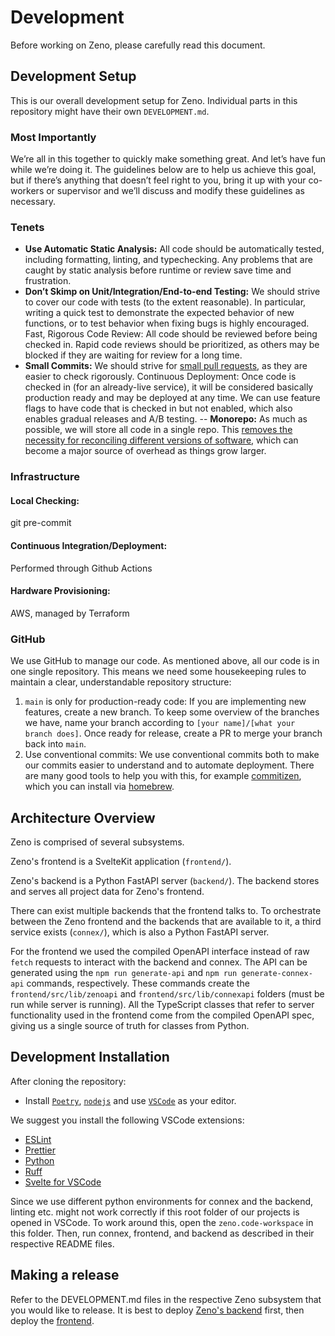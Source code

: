 # Development

Before working on Zeno, please carefully read this document.

## Development Setup

This is our overall development setup for Zeno. Individual parts in this repository might have their own `DEVELOPMENT.md`.

### Most Importantly

We’re all in this together to quickly make something great. And let’s have fun while we’re doing it. The guidelines below are to help us achieve this goal, but if there’s anything that doesn’t feel right to you, bring it up with your co-workers or supervisor and we’ll discuss and modify these guidelines as necessary.

### Tenets

- **Use Automatic Static Analysis:** All code should be automatically tested, including formatting, linting, and typechecking. Any problems that are caught by static analysis before runtime or review save time and frustration.
- **Don’t Skimp on Unit/Integration/End-to-end Testing:** We should strive to cover our code with tests (to the extent reasonable). In particular, writing a quick test to demonstrate the expected behavior of new functions, or to test behavior when fixing bugs is highly encouraged.
  Fast, Rigorous Code Review: All code should be reviewed before being checked in. Rapid code reviews should be prioritized, as others may be blocked if they are waiting for review for a long time.
- **Small Commits:** We should strive for [small pull requests](https://www.swarmia.com/blog/why-small-pull-requests-are-better/), as they are easier to check rigorously.
  Continuous Deployment: Once code is checked in (for an already-live service), it will be considered basically production ready and may be deployed at any time. We can use feature flags to have code that is checked in but not enabled, which also enables gradual releases and A/B testing.
  -- **Monorepo:** As much as possible, we will store all code in a single repo. This [removes the necessity for reconciling different versions of software](https://cacm.acm.org/magazines/2016/7/204032-why-google-stores-billions-of-lines-of-code-in-a-single-repository/fulltext), which can become a major source of overhead as things grow larger.

### Infrastructure

#### Local Checking:

git pre-commit

#### Continuous Integration/Deployment:

Performed through Github Actions

#### Hardware Provisioning:

AWS, managed by Terraform

### GitHub

We use GitHub to manage our code. As mentioned above, all our code is in one single repository. This means we need some housekeeping rules to maintain a clear, understandable repository structure:

1. `main` is only for production-ready code: If you are implementing new features, create a new branch. To keep some overview of the branches we have, name your branch according to `[your name]/[what your branch does]`. Once ready for release, create a PR to merge your branch back into `main`.
2. Use conventional commits: We use conventional commits both to make our commits easier to understand and to automate deployment. There are many good tools to help you with this, for example [commitizen](https://commitizen-tools.github.io/commitizen/), which you can install via [homebrew](https://formulae.brew.sh/formula/commitizen).

## Architecture Overview

Zeno is comprised of several subsystems.

Zeno's frontend is a SvelteKit application (`frontend/`).

Zeno's backend is a Python FastAPI server (`backend/`). The backend stores and serves all project data for Zeno's frontend.

There can exist multiple backends that the frontend talks to. To orchestrate between the Zeno frontend and the backends that are available to it, a third service exists (`connex/`), which is also a Python FastAPI server.

For the frontend we used the compiled OpenAPI interface instead of raw `fetch` requests to interact with the backend and connex.
The API can be generated using the `npm run generate-api` and `npm run generate-connex-api` commands, respectively.
These commands create the `frontend/src/lib/zenoapi` and `frontend/src/lib/connexapi` folders (must be run while server is running).
All the TypeScript classes that refer to server functionality used in the frontend come from the compiled OpenAPI spec, giving us a single source of truth for classes from Python.

## Development Installation

After cloning the repository:

- Install [`Poetry`](https://python-poetry.org/docs/master/#installing-with-the-official-installer), [`nodejs`](https://nodejs.org/en/download/) and use [`VSCode`](https://code.visualstudio.com/) as your editor.

We suggest you install the following VSCode extensions:

- [ESLint](https://marketplace.visualstudio.com/items?itemName=dbaeumer.vscode-eslint)
- [Prettier](https://marketplace.visualstudio.com/items?itemName=esbenp.prettier-vscode)
- [Python](https://marketplace.visualstudio.com/items?itemName=ms-python.python)
- [Ruff](https://marketplace.visualstudio.com/items?itemName=charliermarsh.ruff)
- [Svelte for VSCode](https://marketplace.visualstudio.com/items?itemName=svelte.svelte-vscode)

Since we use different python environments for connex and the backend, linting etc. might not work correctly if this root folder of our projects is opened in VSCode.
To work around this, open the `zeno.code-workspace` in this folder. Then, run connex, frontend, and backend as described in their respective README files.

## Making a release

Refer to the DEVELOPMENT.md files in the respective Zeno subsystem that you would like to release.
It is best to deploy [Zeno's backend](./backend/DEVELOPMENT.md#deployment) first, then deploy the [frontend](./frontend/DEVELOPMENT.md#deployment).
